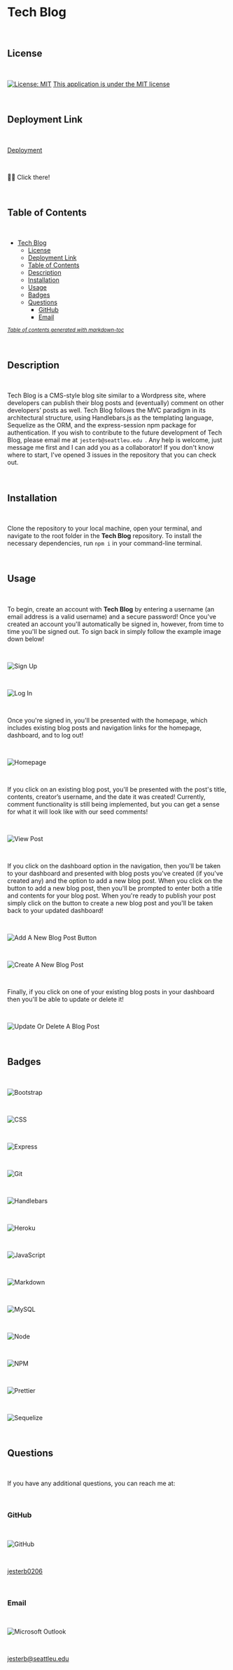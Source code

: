 # Tech Blog

<br>

## License

<br>

[![License: MIT](https://img.shields.io/badge/License-MIT-yellow.svg)](https://opensource.org/licenses/MIT)
[This application is under the MIT license](https://opensource.org/licenses/MIT)

<br>

## Deployment Link

<br>

[Deployment](https://tech-blog-0206.herokuapp.com)

<br>

☝🏻 Click there!

<br>

## Table of Contents

<br>

- [Tech Blog](#tech-blog)
  - [License](#license)
  - [Deployment Link](#deployment-link)
  - [Table of Contents](#table-of-contents)
  - [Description](#description)
  - [Installation](#installation)
  - [Usage](#usage)
  - [Badges](#badges)
  - [Questions](#questions)
    - [GitHub](#github)
    - [Email](#email)

<small><i><a href='http://ecotrust-canada.github.io/markdown-toc/'>Table of contents generated with markdown-toc</a></i></small>

<br>

## Description

<br>

Tech Blog is a CMS-style blog site similar to a Wordpress site, where developers can publish their blog posts and (eventually) comment on other developers’ posts as well. Tech Blog follows the MVC paradigm in its architectural structure, using Handlebars.js as the templating language, Sequelize as the ORM, and the express-session npm package for authentication. If you wish to contribute to the future development of Tech Blog, please email me at `jesterb@seattleu.edu `. Any help is welcome, just message me first and I can add you as a collaborator! If you don't know where to start, I've opened 3 issues in the repository that you can check out.

<br>

## Installation

<br>

Clone the repository to your local machine, open your terminal, and navigate to the root folder in the **Tech Blog** repository. To install the necessary dependencies, run `npm i` in your command-line terminal.

<br>

## Usage

<br>

To begin, create an account with **Tech Blog** by entering a username (an email address is a valid username) and a secure password! Once you've created an account you'll automatically be signed in, however, from time to time you'll be signed out. To sign back in simply follow the example image down below!

<br>

![Sign Up](assets/sign-up.png)

<br>

![Log In](assets/log-in.png)

<br>

Once you're signed in, you'll be presented with the homepage, which includes existing blog posts and navigation links for the homepage, dashboard, and to log out!

<br>

![Homepage](assets/home-page.png)

<br>

If you click on an existing blog post, you'll be presented with the post's title, contents, creator’s username, and the date it was created! Currently, comment functionality is still being implemented, but you can get a sense for what it will look like with our seed comments!

<br>

![View Post](assets/view-post.png)

<br>

If you click on the dashboard option in the navigation, then you'll be taken to your dashboard and presented with blog posts you've created (if you've created any) and the option to add a new blog post. When you click on the button to add a new blog post, then you'll be prompted to enter both a title and contents for your blog post. When you're ready to publish your post simply click on the button to create a new blog post and you'll be taken back to your updated dashboard!

<br>

![Add A New Blog Post Button](assets/new-post-1.png)

<br>

![Create A New Blog Post](assets/new-post-2.png)

<br>

Finally, if you click on one of your existing blog posts in your dashboard then you'll be able to update or delete it!

<br>

![Update Or Delete A Blog Post](assets/edit-post.png)

<br>

## Badges

<br>

![Bootstrap](https://img.shields.io/badge/Bootstrap-563D7C?style=for-the-badge&logo=bootstrap&logoColor=white)

<br>

![CSS](https://img.shields.io/badge/CSS3-1572B6?style=for-the-badge&logo=css3&logoColor=white)

<br>

![Express](https://img.shields.io/badge/Express.js-000000?style=for-the-badge&logo=express&logoColor=white)

<br>

![Git](https://img.shields.io/badge/GIT-E44C30?style=for-the-badge&logo=git&logoColor=white)

<br>

![Handlebars](https://img.shields.io/badge/Handlebars.js-f0772b?style=for-the-badge&logo=handlebarsdotjs&logoColor=black)

<br>

![Heroku](https://img.shields.io/badge/Heroku-430098?style=for-the-badge&logo=heroku&logoColor=white)

<br>

![JavaScript](https://img.shields.io/badge/JavaScript-323330?style=for-the-badge&logo=javascript&logoColor=F7DF1E)

<br>

![Markdown](https://img.shields.io/badge/Markdown-000000?style=for-the-badge&logo=markdown&logoColor=white)

<br>

![MySQL](https://img.shields.io/badge/MySQL-005C84?style=for-the-badge&logo=mysql&logoColor=white)

<br>

![Node](https://img.shields.io/badge/Node.js-339933?style=for-the-badge&logo=nodedotjs&logoColor=white)

<br>

![NPM](https://img.shields.io/badge/npm-CB3837?style=for-the-badge&logo=npm&logoColor=white)

<br>

![Prettier](https://img.shields.io/badge/prettier-1A2C34?style=for-the-badge&logo=prettier&logoColor=F7BA3E)

<br>

![Sequelize](https://img.shields.io/badge/Sequelize-52B0E7?style=for-the-badge&logo=Sequelize&logoColor=white)

<br>

## Questions

<br>

If you have any additional questions, you can reach me at:

<br>

### GitHub

<br>

![GitHub](https://img.shields.io/badge/GitHub-100000?style=for-the-badge&logo=github&logoColor=white)

<br>

[jesterb0206](https://www.github.com/jesterb0206)

<br>

### Email

<br>

![Microsoft Outlook](https://img.shields.io/badge/Microsoft_Outlook-0078D4?style=for-the-badge&logo=microsoft-outlook&logoColor=white)

<br>

jesterb@seattleu.edu

<br>
